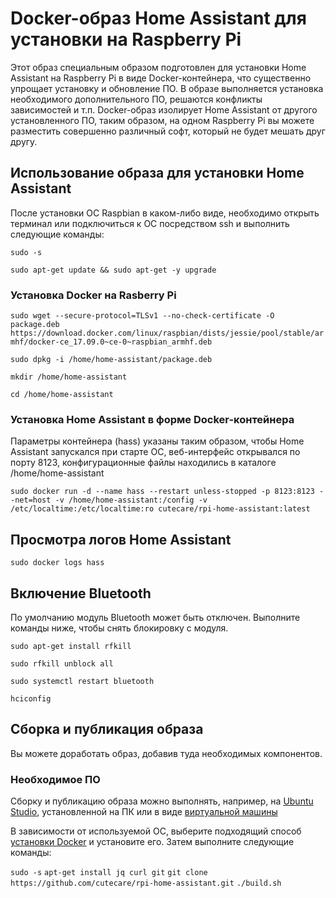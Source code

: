 # Docker-образ Home Assistant для установки на Raspberry Pi

Этот образ специальным образом подготовлен для установки Home Assistant на Raspberry Pi в виде Docker-контейнера, что существенно упрощает установку и обновление ПО. В образе выполняется установка необходимого дополнительного ПО, решаются конфликты зависимостей и т.п. Docker-образ изолирует Home Assistant от другого установленного ПО, таким образом, на одном Raspberry Pi вы можете разместить совершенно различный софт, который не будет мешать друг другу.

## Использование образа для установки Home Assistant

После установки ОС Raspbian в каком-либо виде, необходимо открыть терминал или подключиться к ОС посредством ssh и выполнить следующие команды:

`sudo -s`

`sudo apt-get update && sudo apt-get -y upgrade` 

### Установка Docker на Rasberry Pi

`sudo wget --secure-protocol=TLSv1 --no-check-certificate -O package.deb https://download.docker.com/linux/raspbian/dists/jessie/pool/stable/armhf/docker-ce_17.09.0~ce-0~raspbian_armhf.deb`

`sudo dpkg -i /home/home-assistant/package.deb`

`mkdir /home/home-assistant`

`cd /home/home-assistant`

### Установка Home Assistant в форме Docker-контейнера

Параметры контейнера (hass) указаны таким образом, чтобы Home Assistant запускался при старте ОС, веб-интерфейс открывался по порту 8123, конфигурационные файлы находились в каталоге /home/home-assistant

`sudo docker run -d --name hass --restart unless-stopped -p 8123:8123 --net=host -v /home/home-assistant:/config -v /etc/localtime:/etc/localtime:ro cutecare/rpi-home-assistant:latest`

## Просмотра логов Home Assistant

`sudo docker logs hass`

## Включение Bluetooth

По умолчанию модуль Bluetooth может быть отключен. Выполните команды ниже, чтобы снять блокировку с модуля.

`sudo apt-get install rfkill` 

`sudo rfkill unblock all` 

`sudo systemctl restart bluetooth` 

`hciconfig`

## Сборка и публикация образа

Вы можете доработать образ, добавив туда необходимых компонентов.

### Необходимое ПО

Сборку и публикацию образа можно выполнять, например, на [Ubuntu Studio](https://ubuntustudio.org/), установленной на ПК или в виде  [виртуальной машины](https://www.virtualbox.org/)

В зависимости от используемой ОС, выберите подходящий способ [установки Docker](https://docs.docker.com/engine/installation/) и установите его. Затем выполните следующие команды:

 `sudo -s`
 `apt-get install jq curl git` 
 `git clone https://github.com/cutecare/rpi-home-assistant.git`
 `./build.sh`
